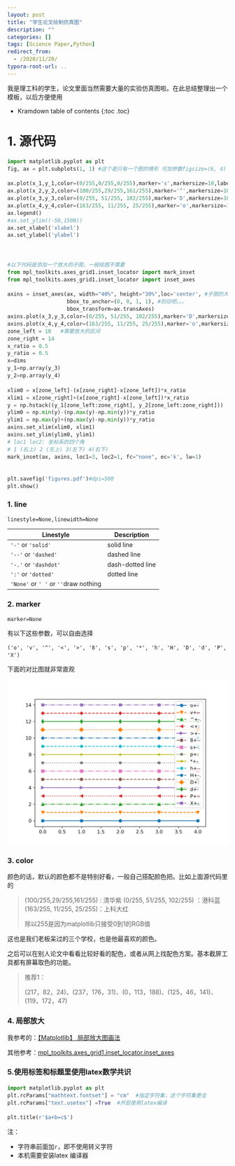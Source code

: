 ```yaml
---
layout: post
title: "学生论文绘制仿真图"
description: ""
categories: []
tags: [Science Paper,Python]
redirect_from:
  - /2020/11/20/
typora-root-url: ..
---
```


我是理工科的学生，论文里面当然需要大量的实验仿真图啦。在此总结整理出一个模板，以后方便使用

* Kramdown table of contents
{:toc .toc}
# 1. 源代码

```python
import matplotlib.pyplot as plt
fig, ax = plt.subplots(1, 1) #这个是只有一个图的情形 可加参数figsize=(6, 4)

ax.plot(x_1,y_1,color=(0/255,0/255,0/255),marker='s',markersize=10,label='label_1')
ax.plot(x_2,y_2,color=(100/255,29/255,161/255),marker='^',markersize=10,label='label_2')
ax.plot(x_3,y_3,color=(0/255, 51/255, 102/255),marker='D',markersize=10,label='label_3')
ax.plot(x_4,y_4,color=(163/255, 11/255, 25/255),marker='o',markersize=10,label='label_4')
ax.legend()
#ax.set_ylim((-50,1500))
ax.set_xlabel('xlabel')
ax.set_ylabel('ylabel')



#以下代码是添加一个放大的子图，一般绘图不需要
from mpl_toolkits.axes_grid1.inset_locator import mark_inset
from mpl_toolkits.axes_grid1.inset_locator import inset_axes

axins = inset_axes(ax, width="40%", height="30%",loc='center', #子图的大小和位置
                   bbox_to_anchor=(0, 0, 1, 1), #别动吧。。。
                   bbox_transform=ax.transAxes)
axins.plot(x_3,y_3,color=(0/255, 51/255, 102/255),marker='D',markersize=10,label='label_3')
axins.plot(x_4,y_4,color=(163/255, 11/255, 25/255),marker='o',markersize=10,label='label_4')
zone_left = 10   #需要放大的区间
zone_right = 14
x_ratio = 0.5
y_ratio = 0.5
x=dims
y_1=np.array(y_3)
y_2=np.array(y_4)

xlim0 = x[zone_left]-(x[zone_right]-x[zone_left])*x_ratio
xlim1 = x[zone_right]+(x[zone_right]-x[zone_left])*x_ratio
y = np.hstack((y_1[zone_left:zone_right], y_2[zone_left:zone_right]))
ylim0 = np.min(y)-(np.max(y)-np.min(y))*y_ratio
ylim1 = np.max(y)+(np.max(y)-np.min(y))*y_ratio
axins.set_xlim(xlim0, xlim1)
axins.set_ylim(ylim0, ylim1)
# loc1 loc2: 坐标系的四个角
# 1 (右上) 2 (左上) 3(左下) 4(右下)
mark_inset(ax, axins, loc1=3, loc2=1, fc="none", ec='k', lw=1)


plt.savefig('figures.pdf')#dpi=500
plt.show()
```

### 1. line

```
linestyle=None,linewidth=None
```

| Linestyle                             | Description      |
| ------------------------------------- | ---------------- |
| `'-'` or `'solid'`                    | solid line       |
| `'--'` or `'dashed'`                  | dashed line      |
| `'-.'` or `'dashdot'`                 | dash-dotted line |
| `':'` or `'dotted'`                   | dotted line      |
| `'None'` or `' '` or `''`draw nothing |                  |

### 2. marker

```
marker=None
```

有以下这些参数，可以自由选择

`('o', 'v', '^', '<', '>', '8', 's', 'p', '*', 'h', 'H', 'D', 'd', 'P', 'X')`

下面的对比图就非常直观

![figures](/images/posts/2020-11-20/figures.png)

### 3. color

颜色的话，默认的颜色都不是特别好看，一般自己搭配颜色把。比如上面源代码里的

> (100/255,29/255,161/255) : 清华紫
> (0/255, 51/255, 102/255) ：港科蓝
> (163/255, 11/255, 25/255)：上科大红
>
> 除以255是因为matplotlib只接受0到1的RGB值

这也是我们老板呆过的三个学校，也是他最喜欢的颜色。

之后可以在别人论文中看看比较好看的配色，或者从网上找配色方案。基本截屏工具都有屏幕取色的功能。

>推荐1：
>
>(217，82，24)、(237，176，31)、(0，113，188)、(125，46，141)、(119，172，47)



### 4. 局部放大

我参考的：[【Matplotlib】 局部放大图画法](https://zhuanlan.zhihu.com/p/136574534)

其他参考：[mpl_toolkits.axes_grid1.inset_locator.inset_axes](https://matplotlib.org/api/_as_gen/mpl_toolkits.axes_grid1.inset_locator.inset_axes.html?highlight=inset_axes#mpl_toolkits.axes_grid1.inset_locator.inset_axes)



### 5.使用标签和标题里使用latex数学共识

```python
import matplotlib.pyplot as plt
plt.rcParams["mathtext.fontset"] = "cm"  #指定字符集，这个字符集更全
plt.rcParams["text.usetex"] =True  #开启使用latex编译

plt.title(r'$a+b=c$')
```

注：

- 字符串前面加`r`，即不使用转义字符
- 本机需要安装latex 编译器

​       

